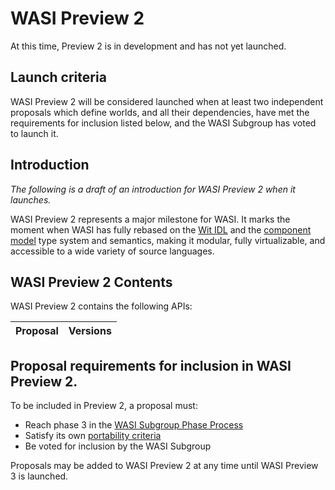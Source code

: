 # WASI Preview 2

At this time, Preview 2 is in development and has not yet launched.

## Launch criteria

WASI Preview 2 will be considered launched when at least two independent
proposals which define worlds, and all their dependencies, have met the
requirements for inclusion listed below, and the WASI Subgroup has voted
to launch it.

## Introduction

*The following is a draft of an introduction for WASI Preview 2 when it launches.*

WASI Preview 2 represents a major milestone for WASI. It marks the moment
when WASI has fully rebased on the [Wit IDL] and the [component model]
type system and semantics, making it modular, fully virtualizable, and
accessible to a wide variety of source languages.

[Wit IDL]: https://github.com/WebAssembly/component-model/blob/main/design/mvp/WIT.md
[component model]: https://github.com/WebAssembly/component-model

## WASI Preview 2 Contents

WASI Preview 2 contains the following APIs:

| Proposal                                                                       | Versions |
| ------------------------------------------------------------------------------ | -------- |

## Proposal requirements for inclusion in WASI Preview 2.

To be included in Preview 2, a proposal must:

 - Reach phase 3 in the [WASI Subgroup Phase Process]
 - Satisfy its own [portability criteria]
 - Be voted for inclusion by the WASI Subgroup

Proposals may be added to WASI Preview 2 at any time until WASI Preview 3
is launched.

[WASI Subgroup Phase Process]: https://github.com/WebAssembly/WASI/blob/main/Contributing.md#the-phase-process
[portability criteria]: https://github.com/WebAssembly/WASI/blob/main/Contributing.md#2-feature-description-available-wasi-subgroup
[worlds]: https://github.com/WebAssembly/component-model/blob/main/design/mvp/WIT.md#wit-worlds
[launch criteria]: #wasi-preview-2-launch-criteria

